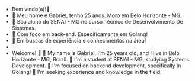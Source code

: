 - Bem vindo(a)!👋 
- 👀 Meu nome e Gabriel, tenho 25 anos. Moro em Belo Horizonte - MG.
- 🌱 Sou aluno do SENAI - MG no curso Técnico de Desenvolvimento De Sistemas.
- :rocket: Com foco em back-end. Específicamente em Golang!
- :telescope: Em buscas de experiência e conhecimentos na área!
- 
-   Welcome! 👋
    👀 My name is Gabriel, I'm 25 years old, and I live in Belo Horizonte - MG, Brazil.
    🌱 I'm a student at SENAI - MG, studying Systems Development.
    :rocket: I'm focused on backend development, specifically in Golang!
    :telescope: I'm seeking experience and knowledge in the field!



